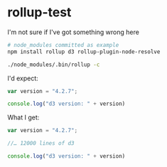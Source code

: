 # rollup-test
I'm not sure if I've got something wrong here

```bash
# node_modules committed as example
npm install rollup d3 rollup-plugin-node-resolve

./node_modules/.bin/rollup -c
```

I'd expect:

```js
var version = "4.2.7";

console.log("d3 version: " + version)
```

What I get:

```js
var version = "4.2.7";

//… 12000 lines of d3

console.log("d3 version: " + version)
```
